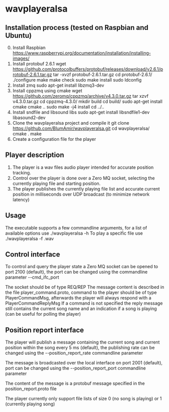 # wavplayeralsa
## Installation process (tested on Raspbian and Ubuntu)
0. Install Raspbian https://www.raspberrypi.org/documentation/installation/installing-images/
1. Install protobuf 2.6.1
  wget https://github.com/protocolbuffers/protobuf/releases/download/v2.6.1/protobuf-2.6.1.tar.gz
  tar -xvzf protobuf-2.6.1.tar.gz
   cd protobuf-2.6.1/
   ./configure
   make
   make check
   sudo make install
   sudo ldconfig
2. Install zmq
  sudo apt-get install libzmq3-dev
3. Install cppzmq using cmake
  wget https://github.com/zeromq/cppzmq/archive/v4.3.0.tar.gz
  tar xzvf v4.3.0.tar.gz
  cd cppzmq-4.3.0/
  mkdir build
  cd build/
  sudo apt-get install cmake
  cmake ..
  sudo make -j4 install
  cd ../..
4. Install sndfile and libsound libs
  sudo apt-get install libsndfile1-dev libasound2-dev
5. Clone the wavplayeralsa project and compile it
  git clone https://github.com/BlumAmir/wavplayeralsa.git
  cd wavplayeralsa/
  cmake .
  make
6. Create a configuration file for the player

## Player description
1. The player is a wav files audio player intended for accurate position tracking. 
2. Control over the player is done over a Zero MQ socket, selecting the currently playing file and starting position. 
3. The player publishes the currently playing file list and accurate current position in milliseconds over UDP broadcast (to minimize network latency)

## Usage
The executable supports a few commandline arguments, for a list of available options use ./wavplayeralsa -h
To play a specific file use ./wavplayeralsa -f <filename>.wav

## Control interface
To control and query the player state a Zero MQ socket can be opened to port 2100 (default), the port can be changed using the commandline parameter --cmd_ifc_port <port>
  
The socket should be of type REQ/REP
The message content is described in the file player_command.proto, command to the player should be of type PlayerCommandMsg, afterwards the player will always respond with a PlayerCommandReplyMsg
If a command is not specified the reply message still contains the current song name and an indication if a song is playing (can be useful for polling the player)

## Position report interface
The player will publish a message containing the current song and current position within the song every 5 ms (default), the publishing rate can be changed using the --position_report_rate <rate in ms> commandline parameter
  
The message is broadcasted over the local interface on port 2001 (default), port can be changed using the --position_report_port <port> commandline parameter
  
The content of the message is a protobuf message specified in the position_report.proto file

The player currently only support file lists of size 0 (no song is playing) or 1 (currently playing song)
